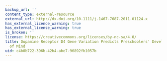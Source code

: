 ```yaml
---
backup_url: ''
content_type: external-resource
external_url: http://dx.doi.org/10.1111/j.1467-7687.2011.01124.x
has_external_licence_warning: true
has_external_license_warning: true
is_broken: ''
license: https://creativecommons.org/licenses/by-nc-sa/4.0/
title: Dopamine Receptor D4 Gene Variation Predicts Preschoolers' Developing Theory
  of Mind
uid: c4b0b722-396b-42b4-abe7-96892fb1057b
---
```


